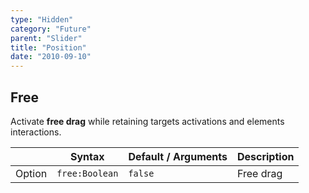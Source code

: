 ```yaml
---
type: "Hidden"
category: "Future"
parent: "Slider"
title: "Position"
date: "2010-09-10"
---
```


## Free

Activate **free drag** while retaining targets activations and elements interactions.

<div class="xt-overflow-sub overflow-y-hidden overflow-x-scroll my-5 xt-my-auto w-full">

|                         | Syntax                                    | Default / Arguments                       | Description                   |
| ----------------------- | ----------------------------------------- | ----------------------------- | ----------------------------- |
| Option                  | `free:Boolean`                          | `false`        | Free drag            |

</div>

<demo>
  <demoinline src="demos/components/slider/free">
  </demoinline>
  <demoinline src="demos/components/slider/free-wrap">
  </demoinline>
</demo>
